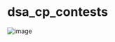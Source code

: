# dsa_cp_contests


![image](https://github.com/user-attachments/assets/25d4b8d2-2499-4524-9634-e80791fda356)
